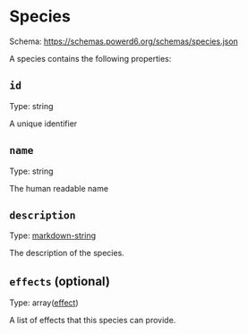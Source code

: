 # Species

Schema: https://schemas.powerd6.org/schemas/species.json

A species contains the following properties:

## `id`

Type: string

A unique identifier

## `name`

Type: string

The human readable name

## `description`

Type: [markdown-string](markdown-string.md)

The description of the species.

## `effects` (optional)

Type: array([effect](effect.md))

A list of effects that this species can provide.